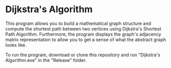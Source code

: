 # Dijkstra's Algorithm
This program allows you to build a mathematical graph structure and compute the shortest path between two vertices using Dijkstra's Shortest Path Algorithm. Furthermore, the program displays the graph's adjacency matrix representation to allow you to get a sense of what the abstract graph looks like.

To run the program, download or clone this repository and run "Dijkstra's Algorithm.exe" in the "Release" folder.
